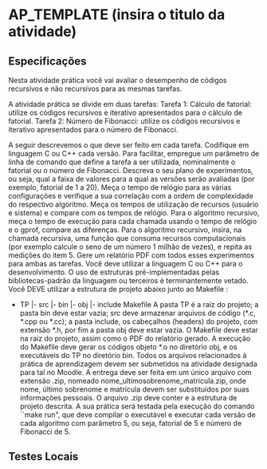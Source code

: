 # AP_TEMPLATE (insira o titulo da atividade)
## Especificações
Nesta atividade prática você vai avaliar o desempenho de códigos recursivos e não recursivos para as mesmas tarefas.

A atividade prática se divide em duas tarefas:
Tarefa 1: Cálculo de fatorial: utilize os códigos recursivos e iterativo apresentados para o cálculo de fatorial.
Tarefa 2: Número de Fibonacci: utilize os códigos recursivos e iterativo apresentados para o número de Fibonacci.

A seguir descrevemos o que deve ser feito em cada tarefa.
Codifique em linguagem C ou C++ cada versão. Para facilitar, empregue um parâmetro de linha de comando que define a tarefa a ser utilizada, nominalmente o fatorial ou o número de Fibonacci.
Descreva o seu plano de experimentos, ou seja, qual a faixa de valores para a qual as versões serão avaliadas (por exemplo, fatorial de 1 a 20). 
Meça o tempo de relógio para as várias configurações e verifique a sua correlação com a ordem de complexidade do respectivo algoritmo.
Meça os tempos de utilização de recursos (usuário e sistema) e compare com os tempos de relógio.
Para o algoritmo recursivo,  meça o tempo de execução para cada chamada usando o tempo de relógio e o gprof, compare as diferenças.
Para o algoritmo recursivo, insira, na chamada recursiva, uma função que consuma recursos computacionais (por exemplo calcule o seno de um número 1 milhão de vezes), e repita as medições do item 5.
Gere um relatório PDF com todos esses experimentos para ambas as tarefas.
Você deve utilizar a linguagem C ou C++ para o desenvolvimento. O uso de estruturas pré-implementadas pelas bibliotecas-padrão da linguagem ou terceiros é terminantemente vetado. 
Você DEVE utilizar a estrutura de projeto abaixo junto ao Makefile :
- TP
     |- src
     |- bin
     |- obj
     |- include
     Makefile
A pasta TP é a raiz do projeto; a pasta bin deve estar vazia; src deve armazenar arquivos de código (*.c, *.cpp ou *.cc); a pasta include, os cabeçalhos (headers) do projeto, com extensão *.h, por fim a pasta obj deve estar vazia. O Makefile deve estar na raiz do projeto, assim como o PDF do relatório gerado. A execução do Makefile deve gerar os códigos objeto *.o no diretório obj, e os executáveis do TP no diretório bin.
Todos os arquivos relacionados à prática de aprendizagem devem ser submetidos na atividade designada para tal no Moodle. A entrega deve ser feita em um único arquivo com extensão .zip, nomeado nome_ultimosobrenome_matricula.zip, onde nome, último sobrenome e matrícula devem ser substituídos por suas informações pessoais. O arquivo .zip deve conter e a estrutura de projeto descrita. A sua prática será testada pela execução do comando ``make run", que deve compilar o executável e executar cada versão de cada algoritmo com parâmetro 5, ou seja, fatorial de 5 e número de Fibonacci de 5.
## Testes Locais
